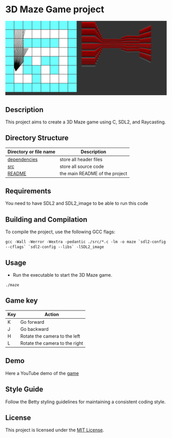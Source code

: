 # 3D Maze Game project

![Alt text](./screen.png)

## Description
This project aims to create a 3D Maze game using C, SDL2, and Raycasting.

## Directory Structure

|Directory or file name | Description |
|-----------------------|-------------|
| [dependencies](dependencies) | store all header files |
| [src](src) | store all source code |
| [README](README.md)            | the main README of the project

## Requirements
You need to have SDL2 and SDL2_image to be able to run this code
## Building and Compilation
To compile the project, use the following GCC flags:
```
gcc -Wall -Werror -Wextra -pedantic ./src/*.c -lm -o maze `sdl2-config --cflags` `sdl2-config --libs` -lSDL2_image
```

## Usage
- Run the executable to start the 3D Maze game.
```
./maze
```

## Game key

|Key | Action |
|-----------------------|-------------|
| K | Go forward |
| J | Go backward |
| H | Rotate the camera to the left |
| L | Rotate the camera to the right |

## Demo
Here a YouTube demo of the [game](https://youtu.be/tLM9Ln5v-bE)

## Style Guide
Follow the Betty styling guidelines for maintaining a consistent coding style.

## License
This project is licensed under the [MIT License](LICENSE).

